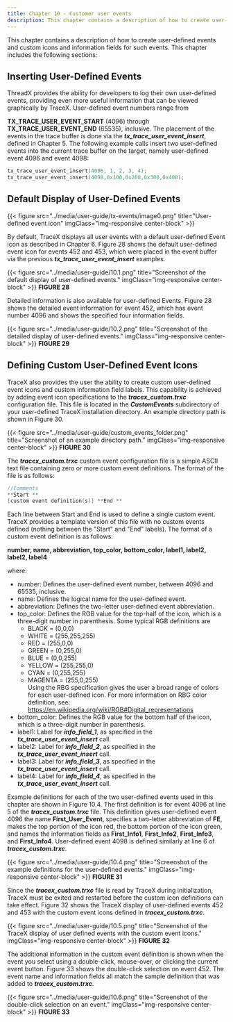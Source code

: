 ```yaml
---
title: Chapter 10 - Customer user events
description: This chapter contains a description of how to create user-defined events and custom icons and information fields for such events. 
---
```



This chapter contains a description of how to create user-defined events and custom icons and information fields for such events. This chapter includes the following sections: 

## Inserting User-Defined Events

ThreadX provides the ability for developers to log their own user-defined events, providing even more useful information that can be viewed graphically by TraceX. User-defined event numbers range from

**TX_TRACE_USER_EVENT_START** (4096) through **TX_TRACE_USER_EVENT_END** (65535), inclusive. The placement of
the events in the trace buffer is done via the ***tx_trace_user_event_insert***, defined in Chapter 5. The
following example calls insert two user-defined events into the current trace buffer on the target, namely user-defined event 4096 and event 4098:

```c
tx_trace_user_event_insert(4096, 1, 2, 3, 4);
tx_trace_user_event_insert(4098,0x100,0x200,0x300,0x400);
```

## Default Display of User-Defined Events

{{< figure src="../media/user-guide/tx-events/image0.png" title="User-defined event icon" imgClass="img-responsive center-block" >}}

By default, TraceX displays all user events with a default user-defined Event icon as described in Chapter 6. Figure 28 shows the default user-defined event icon for events 452 and 453, which were placed in the event buffer via the previous
***tx_trace_user_event_insert*** examples.

{{< figure src="../media/user-guide/10.1.png" title="Screenshot of the default display of user-defined events." imgClass="img-responsive center-block" >}}
**FIGURE 28**

Detailed information is also available for user-defined Events. Figure 28 shows the detailed event information for event 452, which has event number 4096 and shows the specified four information fields.

{{< figure src="../media/user-guide/10.2.png" title="Screenshot of the detailed display of user-defined events." imgClass="img-responsive center-block" >}}
**FIGURE 29**

## Defining Custom User-Defined Event Icons

TraceX also provides the user the ability to create custom user-defined event icons and custom information field labels. This capability is achieved by adding event icon specifications to the ***tracex_custom.trxc*** configuration file. This file is located in the ***CustomEvents*** subdirectory of your user-defined TraceX installation directory. An example directory path is shown in Figure 30.

{{< figure src="../media/user-guide/custom_events_folder.png" title="Screenshot of an example directory path." imgClass="img-responsive center-block" >}}
**FIGURE 30**

The ***tracex_custom.trxc*** custom event configuration file is a simple ASCII text file containing zero or more custom event definitions. The format of the file is as follows:

```c
//Comments
**Start **
[custom event definition(s)] **End **
```

Each line between Start and End is used to define a single custom event. TraceX provides a template version of this file with no custom events defined (nothing between the "Start" and "End" labels). The
format of a custom event definition is as follows:

**number, name, abbreviation, top_color, bottom_color, label1, label2, label2, label4**

where:

- number: Defines the user-defined event number, between 4096 and 65535, inclusive.</th>
- name: Defines the logical name for the user-defined event.</td>
- abbreviation: Defines the two-letter user-defined event abbreviation.</td>
- top_color: Defines the RGB value for the top-half of the icon, which is a three-digit number in parenthesis. Some typical 
  RGB definitions are
  - BLACK = (0,0,0)       
  - WHITE = (255,255,255)
  - RED = (255,0,0)     
  - GREEN = (0,255,0)     
  - BLUE = (0,0,255)     
  - YELLOW = (255,255,0)   
  - CYAN = (0,255,255)   
  - MAGENTA = (255,0,255)   
  Using the RBG specification gives the user a broad range of colors for each user-defined icon. For more information on RBG color definition, see: https://en.wikipedia.org/wiki/RGB#Digital_representations
- bottom_color: Defines the RGB value for the bottom half of the icon, which is a three-digit number in parenthesis.
- label1: Label for ***info_field_1***, as specified in the ***tx_trace_user_event_insert*** call.
- label2: Label for ***info_field_2***, as specified in the ***tx_trace_user_event_insert*** call.
- label3: Label for ***info_field_3***, as specified in the ***tx_trace_user_event_insert*** call.
- label4: Label for ***info_field_4***, as specified in the ***tx_trace_user_event_insert*** call.

Example definitions for each of the two user-defined events used in this chapter are shown in Figure 10.4. The first definition is for event 4096 at line 5 of the ***tracex_custom.trxc*** file. This definition gives user-defined event 4096 the name **First_User_Event**, specifies a two-letter abbreviation of **FE**, makes the top portion of the icon red, the bottom portion of the icon green, and names the information fields as **First_Info1**, **First_Info2**, **First_Info3**, and **First_Info4**. User-defined event 4098 is defined similarly at line 6 of ***tracex_custom.trxc***.

{{< figure src="../media/user-guide/10.4.png" title="Screenshot of the example definitions for the user-defined events." imgClass="img-responsive center-block" >}}
**FIGURE 31**

Since the ***tracex_custom.trxc*** file is read by TraceX during initialization, TraceX must be exited and restarted before the custom icon definitions can take effect. Figure 32 shows the TraceX display of user-defined events 452 and 453 with the custom event icons defined in ***tracex_custom.trxc***.

{{< figure src="../media/user-guide/10.5.png" title="Screenshot of the TraceX display of user defined events with the custom event icons." imgClass="img-responsive center-block" >}}
**FIGURE 32**

The additional information in the custom event definition is shown when the event you select using a double-click, mouse-over, or clicking the current event button. Figure 33 shows the double-click selection on event 452. The event name and information fields all match the sample definition that was added to ***tracex_custom.trxc***.

{{< figure src="../media/user-guide/10.6.png" title="Screenshot of the double-click selection on an event." imgClass="img-responsive center-block" >}}
**FIGURE 33**
